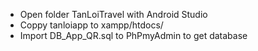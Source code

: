  - Open folder TanLoiTravel with Android Studio
 - Coppy tanloiapp to xampp/htdocs/
 - Import DB_App_QR.sql to PhPmyAdmin to get database
 
